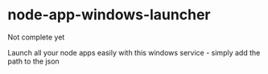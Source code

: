 node-app-windows-launcher
=========================

Not complete yet

Launch all your node apps easily with this windows service - simply add the path to the json